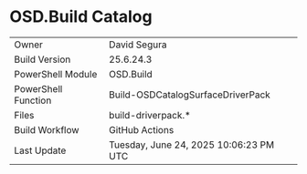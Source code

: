 ﻿# OSD.Build Catalog

| | |
|-|-|
| Owner | David Segura |
| Build Version | 25.6.24.3 |
| PowerShell Module | OSD.Build |
| PowerShell Function | Build-OSDCatalogSurfaceDriverPack |
| Files | build-driverpack.* |
| Build Workflow | GitHub Actions |
| Last Update | Tuesday, June 24, 2025 10:06:23 PM UTC |
